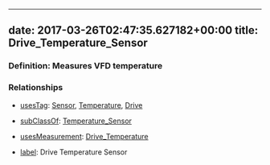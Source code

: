 
---
date: 2017-03-26T02:47:35.627182+00:00
title: Drive_Temperature_Sensor
---
### Definition: Measures VFD temperature

### Relationships

* [usesTag](https://brickschema.org/schema/1.0/BrickFrame#usesTag): [Sensor](https://brickschema.org/schema/1.0/BrickTag#Sensor), [Temperature](https://brickschema.org/schema/1.0/BrickTag#Temperature), [Drive](https://brickschema.org/schema/1.0/BrickTag#Drive)

* [subClassOf](http://www.w3.org/2000/01/rdf-schema#subClassOf): [Temperature_Sensor](https://brickschema.org/schema/1.0/Brick#Temperature_Sensor)

* [usesMeasurement](https://brickschema.org/schema/1.0/BrickFrame#usesMeasurement): [Drive_Temperature](https://brickschema.org/schema/1.0/Brick#Drive_Temperature)

* [label](http://www.w3.org/2000/01/rdf-schema#label): Drive Temperature Sensor
